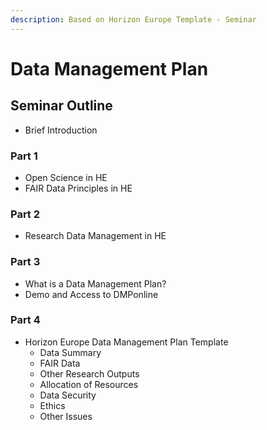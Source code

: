 ```yaml
---
description: Based on Horizon Europe Template - Seminar
---
```


# Data Management Plan

## Seminar Outline

* Brief Introduction

### Part 1

* Open Science in HE
* FAIR Data Principles in HE

### Part 2

* Research Data Management in HE

### Part 3

* What is a Data Management Plan?
* Demo and Access to DMPonline

### Part 4

* Horizon Europe Data Management Plan Template
  * Data Summary
  * FAIR Data
  * Other Research Outputs
  * Allocation of Resources
  * Data Security
  * Ethics
  * Other Issues
